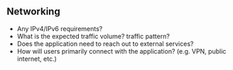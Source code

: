 ## Networking

* Any IPv4/IPv6 requirements?
* What is the expected traffic volume? traffic pattern?
* Does the application need to reach out to external services?
* How will users primarily connect with the application? (e.g. VPN, public internet, etc.)
